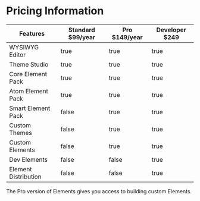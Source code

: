 # Pricing Information



<table><thead><tr><th>Features</th><th data-type="checkbox">Standard $99/year</th><th data-type="checkbox">Pro $149/year</th><th data-type="checkbox">Developer $249</th></tr></thead><tbody><tr><td>WYSIWYG Editor</td><td>true</td><td>true</td><td>true</td></tr><tr><td>Theme Studio</td><td>true</td><td>true</td><td>true</td></tr><tr><td>Core Element Pack</td><td>true</td><td>true</td><td>true</td></tr><tr><td>Atom Element Pack</td><td>true</td><td>true</td><td>true</td></tr><tr><td>Smart Element Pack</td><td>false</td><td>true</td><td>true</td></tr><tr><td>Custom Themes</td><td>false</td><td>true</td><td>true</td></tr><tr><td>Custom Elements</td><td>false</td><td>true</td><td>true</td></tr><tr><td>Dev Elements</td><td>false</td><td>false</td><td>true</td></tr><tr><td>Element Distribution</td><td>false</td><td>false</td><td>true</td></tr></tbody></table>

The Pro version of Elements gives you access to building custom Elements.
